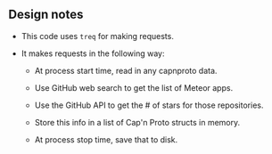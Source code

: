 ## Design notes

* This code uses `treq` for making requests.

* It makes requests in the following way:

    * At process start time, read in any capnproto data.

    * Use GitHub web search to get the list of Meteor apps.

    * Use the GitHub API to get the # of stars for those repositories.

    * Store this info in a list of Cap'n Proto structs in memory.

    * At process stop time, save that to disk.
